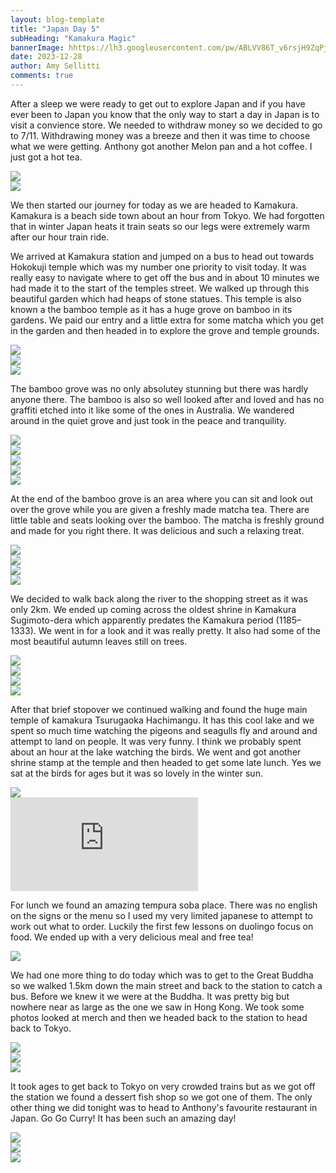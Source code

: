 ```yaml
---
layout: blog-template
title: "Japan Day 5"
subHeading: "Kamakura Magic"
bannerImage: hhttps://lh3.googleusercontent.com/pw/ABLVV86T_v6rsjH9ZqPjLgkiMXqOi356afy6knc9VVxVBSxIZ9LmVL6i07Hm1WZMvTaKEQVw_33jLdbIhdaKptttR4kLc_h5043eplo5bUWcM1Kj-1kY5w64=w2400
date: 2023-12-28
author: Amy Sellitti
comments: true
---
```


After a sleep we were ready to get out to explore Japan and if you have ever been to Japan you know that the only way to start a day in Japan is to visit a convience store. We needed to withdraw money so we decided to go to 7/11. Withdrawing money was a breeze and then it was time to choose what we were getting. Anthony got another Melon pan and a hot coffee. I just got a hot tea. 

<div class="center-image"><img src="https://lh3.googleusercontent.com/pw/ABLVV8414hgPtme5Vv0zATXMwJI_41ifIR1t7ejnddGZQr9RNRACh2Qvp2rvliOtI3ST_GQ32Jy0x-5Kq30WC6pryoUEFwZ2NSQOwCRnV8wmbYNbaXbTq8tW=w2400" /></div>
<div class="center-image"><img src="https://lh3.googleusercontent.com/pw/ABLVV860lnLIMR3CCUuUXl-MxJ4GMTVPyYqKDHRXNwWvnpOZnbQUcuYFh6IKtJRg6Fie9xVAkKgmSSnH0xPWGQPPRs0EpvEolLC-I7BImPgdgxnuujqch4Dv=w2400" /></div>

We then started our journey for today as we are headed to Kamakura. Kamakura is a beach side town about an hour from Tokyo. We had forgotten that in winter Japan heats it train seats so our legs were extremely warm after our hour train ride.

We arrived at Kamakura station and jumped on a bus to head out towards Hokokuji temple which was my number one priority to visit today. It was really easy to navigate where to get off the bus and in about 10 minutes we had made it to the start of the temples street. We walked up through this beautiful garden which had heaps of stone statues. This temple is also known a the bamboo temple as it has a huge grove on bamboo in its gardens. We paid our entry and a little extra for some matcha which you get in the garden and then headed in to explore the grove and temple grounds. 

<div class="center-image"><img src="https://lh3.googleusercontent.com/pw/ABLVV87bG_3KVtZ7Sto7ucqD4CWFfW-RMsBAt0uW0ofJ_umyW_iY0HgqhhKayCns0kwFaDJ6LEm9kDEML8xhX9G5dz1DPd7WlO6malWgZsZ-7PL-7O36ayOX=w2400" /></div>
<div class="center-image"><img src="https://lh3.googleusercontent.com/pw/ABLVV8752IRXlVwhCQkYpCcHxfWy_hnqFDKjGg6O4ZlGPbfYSNFQjJkzt5K17hkcrrLxzaFME1-zPO0F-LctEE-jW_1_LIA9qxFysMIV-FAeP79ypW77BmCl=w2400" /></div>
<div class="center-image"><img src="https://lh3.googleusercontent.com/pw/ABLVV87ionUfkFnhvCABV1CdLaGYJ_MCbcVhsuYjRXq_Z15PJdSwlRoSM2gMqK3FwOnwmT9phmGZx89Aph5kcGTebKFsmMEtCrIRaDDViGWmuYTB0hZO9WKj=w2400" /></div>

The bamboo grove was no only absolutey stunning but there was hardly anyone there. The bamboo is also so well looked after and loved and has no graffiti etched into it like some of the ones in Australia. We wandered around in the quiet grove and just took in the peace and tranquility.

<div class="center-image"><img src="https://lh3.googleusercontent.com/pw/ABLVV85Mevpf1EQ_NAEUXz_MWahDXH789qCQ0XyzRVavbqTDdCizX3nq4yCgbjsEKD0JcVsyf2yuWPMEo-ZTrgsIty3ypP5T1tj8ORXunIJW9H2dNM94e0Bp=w2400" /></div>
<div class="center-image"><img src="https://lh3.googleusercontent.com/pw/ABLVV87FHHOPLSRba4IAjO_IdhF9gjtbIwH-vjSAYwGVTktI0qpFS-ji9tQf6PpqErOxFGTF-l-iq2JkoWZ3jye-ojQR14tZTo99nDuN9Whbz7xAfj_AM8md=w2400" /></div>
<div class="center-image"><img src="https://lh3.googleusercontent.com/pw/ABLVV87k37I9cpl_M-l_AvnHUL12LtqyBxluKutBj2EB53_ek_h2v1P6xmAoQkOlB05WKCqzsHburFidSHy-aRNDYxwqZFvr4GIDNzr9ZH242BKSM7MC0vPV=w2400" /></div>
<div class="center-image"><img src="https://lh3.googleusercontent.com/pw/ABLVV86T_v6rsjH9ZqPjLgkiMXqOi356afy6knc9VVxVBSxIZ9LmVL6i07Hm1WZMvTaKEQVw_33jLdbIhdaKptttR4kLc_h5043eplo5bUWcM1Kj-1kY5w64=w2400" /></div>
<div class="center-image"><img src="https://lh3.googleusercontent.com/pw/ABLVV84J_ivFHwam-Lc9m6owAVbFkONJTFHvlSMWh72bYcvvVAtMwGDbmwBBfgmjjHD9lcdKLyBMW4wfQ4v8Bx1wlxXTcuOMiKOipxePNgdO_vLgg22pUmxG=w2400" /></div>

At the end of the bamboo grove is an area where you can sit and look out over the grove while you are given a freshly made matcha tea. There are little table and seats looking over the bamboo. The matcha is freshly ground and made for you right there. It was delicious and such a relaxing treat. 

<div class="center-image"><img src="https://lh3.googleusercontent.com/pw/ABLVV87IFQwuGcvUud7BWkTava9Kl4rt_o8H1ILTlHb8OcAs_JMSe9NIV2A5dQljNrjDbZWBaxVYwSzCbblZ8h3jS8hLI134N0rO51W1fqKOF3cK0Q7T6o4b=w2400" /></div>
<div class="center-image"><img src="https://lh3.googleusercontent.com/pw/ABLVV84uHqlTxCB30jT8BdxC1RCbL1DMQGBnwBiYjilluRT7nep45iODWsO_l973UW3Y-fIqWcODDYFA1R7oJ9u7wO5ZWi3Zbt7GKkYdYqa5nsi3gXkme-9p=w2400" /></div>
<div class="center-image"><img src="https://lh3.googleusercontent.com/pw/ABLVV85PsJKZNufSdf0E8FX5YzY9Zt0QtsdvFKCsmjahUV_Lruj3iY1pY4rCMyvC-HxlqgtS2PuljDwOcbNGMFYf889kNaoO3HGF8heGf4TiFYrd1MZ8O5CF=w2400" /></div>
<div class="center-image"><img src="https://lh3.googleusercontent.com/pw/ABLVV86HfoK6lmcWhrNLtG6sP1uh4ad5uynlPuAc438qmWQnN5gBLllYQpmCKPxYBOtkk87nWMATwjhYSNBODQj69gyMiZM6MeQRNvyOZAPVYGAIeuzLnqeY=w2400" /></div>

We decided to walk back along the river to the shopping street as it was only 2km. We ended up coming across the oldest shrine in Kamakura Sugimoto-dera which apparently predates the Kamakura period (1185–1333). We went in for a look and it was really pretty. It also had some of the most beautiful autumn leaves still on trees.  

<div class="center-image"><img src="https://lh3.googleusercontent.com/pw/ABLVV85Ush0HceE1FDiTN5cJqjo62I_EBiIFGfcZUACa6SuDnUZRGgaNXoX_TJAvLweh-l4ZnmgwEh4cYY71It72S0Nabg4bKNOBM0aOxHoXdjt-olf8x43I=w2400" /></div>
<div class="center-image"><img src="https://lh3.googleusercontent.com/pw/ABLVV87VGgfJTuO2AsvBkmbgYHgwa3sJn-wJ3YvvpUl7CfBUGjq9LUdszrdEIl5kbELVIFVRYczp4e8FoUcogaf_S8xFXqR4ExybeaovnO2YKEdD7m3k8pkL=w2400" /></div>
<div class="center-image"><img src="https://lh3.googleusercontent.com/pw/ABLVV87tTMX8aVSZKUX7outEOVkXKJdTF4u6BAVyYYaem2i3lzaLFf0kCCqeEqeEMEpQMhyW5tUnwz6G2TU-K-Agm6QCtCscEN8SoZi7hrFJSgR4AGRJT-Bj=w2400" /></div>
<div class="center-image"><img src="https://lh3.googleusercontent.com/pw/ABLVV85dTF9955sXohv_ICzO8_SaDPUiLsKvyJsRHV94Apa-584UTqds2j3o2b39xFBRqu-RWoU1z2vhzrrOq0EJprlKHHCNbsS7yLTRES-lBXcRYzVUAum_=w2400" /></div>

After that brief stopover we continued walking and found the huge main temple of kamakura Tsurugaoka Hachimangu. It has this cool lake and we spent so much time watching the pigeons and seagulls fly and around and attempt to land on people. It was very funny. I think we probably spent about an hour at the lake watching the birds. We went and got another shrine stamp at the temple and then headed to get some late lunch. Yes we sat at the birds for ages but it was so lovely in the winter sun.  

<div class="center-image"><img src="https://lh3.googleusercontent.com/pw/ABLVV868y-9707OwutHfoKTnouGhIvdeuM2HSdxP2fGteHKJLl71EsPneWqXHucCjePMvpXQaManYC3Hop4vKVejTfHdHRTlQx13KJzd1N0FZu0FboUEKtU7=w2400" /></div>
<div class="center-video"><iframe src="https://www.youtube.com/embed/Ou_F9uiY8ks" frameborder="0" allowfullscreen></iframe></div>

For lunch we found an amazing tempura soba place. There was no english on the signs or the menu so I used my very limited japanese to attempt to work out what to order. Luckily the first few lessons on duolingo focus on food. We ended up with a very delicious meal and free tea! 

<div class="center-image"><img src="https://lh3.googleusercontent.com/pw/ABLVV8512ArR31NBHYuzwbsMNBUfIo4fnkADVnHt5RMxIoYEn6tQVYiOb9suP7AHGV_w-y-xYlmPxe-7Gcrr4rN72MwFDUrdvzLsDvF5oD6r160Idr_W_6uA=w2400" /></div>

We had one more thing to do today which was to get to the Great Buddha so we walked 1.5km down the main street and back to the station to catch a bus. Before we knew it we were at the Buddha. It was pretty big but nowhere near as large as the one we saw in Hong Kong. We took some photos looked at merch and then we headed back to the station to head back to Tokyo. 

<div class="center-image"><img src="https://lh3.googleusercontent.com/pw/ABLVV87rIMpgAm30DbOKM52As97pQfCgOSFpDHThm0kUj_zZ_6MLPM0qCuKNPlqAZ0CINxP7d8gtKuPm3W3Ww7EIG-AGsR2SHFL_YrStqWMxQWMAEPflybyq=w2400" /></div>
<div class="center-image"><img src="https://lh3.googleusercontent.com/pw/ABLVV86SnLw4vLWcnVxtomUMC8GkH-lDzzkzRRy6Ik6gQ5ZCTM2G2VSyvESNt5r_4eIn0wuaKc6wSe8nqDoQxR0W0AZh4hxJEyb5679f7WfScV0IteybHjDQ=w2400" /></div>
<div class="center-image"><img src="https://lh3.googleusercontent.com/pw/ABLVV85j4L7Ywdm25VMiLh3Mqh1Og9BKj1z4GA96zXkzWSHgsv3fpIciogQlIDoQuWqy7Svpl5rxQoWSHeoIOBsL2qOy94c5EUCA1tEgYZer3u3K82EkcoJH=w2400" /></div>

It took ages to get back to Tokyo on very crowded trains but as we got off the station we found a dessert fish shop so we got one of them. The only other thing we did tonight was to head to Anthony's favourite restaurant in Japan. Go Go Curry! It has been such an amazing day!

<div class="center-image"><img src="https://lh3.googleusercontent.com/pw/ABLVV875OSYGmCWO7FY6cW2l5K54U2bSwtPLZdDIps5wlABuOps8PB3FUDYnfyUwkBfxd5uq9bVSpMZVbwDDSXHKjH6NB3XmyOKdvw04EQvC4ZTS1V7gSXj4=w2400" /></div>
<div class="center-image"><img src="https://lh3.googleusercontent.com/pw/ABLVV857VrBDH8gzNHeKcGgO2JwlKlgoUfWn56nsWrlX2WMko4_eo4dS59Z65jLlPaEFd_Ez5V_Hq-kS9nwQ7-s-UpGmSMc0tUxYl4JRob2olD59ixvekDTJ=w2400" /></div>
<div class="center-image"><img src="https://lh3.googleusercontent.com/pw/ABLVV84AS9_RLYYGdMdwFmyzzU9t5uLLroMXTlC1FWsySeg9gK_3Y4VeSRa0hyA66YR8xL9OdVe1cp6nNvQfXlM5e9T7Hg--AgeH_evAU2bk-45RSF2TmwJh=w2400" /></div>
